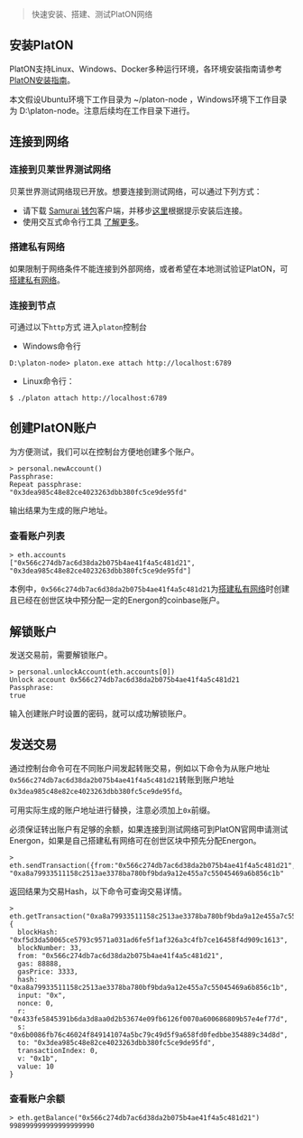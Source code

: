 > 快速安装、搭建、测试PlatON网络

## 安装PlatON

PlatON支持Linux、Windows、Docker多种运行环境，各环境安装指南请参考[PlatON安装指南](zh-cn/basics/[Chinese-Simplified]-安装指南)。

本文假设Ubuntu环境下工作目录为 ~/platon-node ，Windows环境下工作目录为 D:\platon-node。注意后续均在工作目录下进行。

## 连接到网络

### 连接到贝莱世界测试网络

贝莱世界测试网络现已开放。想要连接到测试网络，可以通过下列方式：

* 请下载 [Samurai 钱包](https://download.platon.network/0.5/samurai-windows-x86_64-0.5.0.zip)客户端，并移步[这里](zh-cn/user-interfaces/[Chinese-Simplified]-Samurai-钱包)根据提示安装后连接。
* 使用交互式命令行工具 [了解更多](zh-cn/user-interfaces/cmd-line-interface/_javascript-console)。

### 搭建私有网络

如果限制于网络条件不能连接到外部网络，或者希望在本地测试验证PlatON，可[搭建私有网络](zh-cn/basics/[Chinese-Simplified]-私有网络)。

### 连接到节点

可通过以下`http`方式 进入`platon`控制台
- Windows命令行

```
D:\platon-node> platon.exe attach http://localhost:6789
```

- Linux命令行：


```
$ ./platon attach http://localhost:6789
```

## 创建PlatON账户

为方便测试，我们可以在控制台方便地创建多个账户。


```
> personal.newAccount()
Passphrase: 
Repeat passphrase: 
"0x3dea985c48e82ce4023263dbb380fc5ce9de95fd"
```

输出结果为生成的账户地址。

### 查看账户列表


```
> eth.accounts
["0x566c274db7ac6d38da2b075b4ae41f4a5c481d21", "0x3dea985c48e82ce4023263dbb380fc5ce9de95fd"]
```

本例中，`0x566c274db7ac6d38da2b075b4ae41f4a5c481d21`为[搭建私有网络](zh-cn/basics/[Chinese-Simplified]-私有网络)时创建且已经在创世区块中预分配一定的Energon的coinbase账户。

## 解锁账户

发送交易前，需要解锁账户。

```
> personal.unlockAccount(eth.accounts[0])
Unlock account 0x566c274db7ac6d38da2b075b4ae41f4a5c481d21
Passphrase: 
true
```

输入创建账户时设置的密码，就可以成功解锁账户。

## 发送交易

通过控制台命令可在不同账户间发起转账交易，例如以下命令为从账户地址`0x566c274db7ac6d38da2b075b4ae41f4a5c481d21`转账到账户地址`0x3dea985c48e82ce4023263dbb380fc5ce9de95fd`。

可用实际生成的账户地址进行替换，注意必须加上`0x`前缀。

必须保证转出账户有足够的余额，如果连接到测试网络可到PlatON官网申请测试Energon，如果是自己搭建私有网络可在创世区块中预先分配Energon。

```
> eth.sendTransaction({from:"0x566c274db7ac6d38da2b075b4ae41f4a5c481d21",to:"0x3dea985c48e82ce4023263dbb380fc5ce9de95fd",value:10,gas:88888,gasPrice:3333})
"0xa8a79933511158c2513ae3378ba780bf9bda9a12e455a7c55045469a6b856c1b"
```

返回结果为交易Hash，以下命令可查询交易详情。

```
> eth.getTransaction("0xa8a79933511158c2513ae3378ba780bf9bda9a12e455a7c55045469a6b856c1b")
{
  blockHash: "0xf5d3da50065ce5793c9571a031ad6fe5f1af326a3c4fb7ce16458f4d909c1613",
  blockNumber: 33,
  from: "0x566c274db7ac6d38da2b075b4ae41f4a5c481d21",
  gas: 88888,
  gasPrice: 3333,
  hash: "0xa8a79933511158c2513ae3378ba780bf9bda9a12e455a7c55045469a6b856c1b",
  input: "0x",
  nonce: 0,
  r: "0x433fe5845391b6da3d8aa0d2b53674e09fb6126f0070a600686809b57e4ef77d",
  s: "0x6b0086fb76c46024f849141074a5bc79c49d5f9a658fd0fedbbe354889c34d8d",
  to: "0x3dea985c48e82ce4023263dbb380fc5ce9de95fd",
  transactionIndex: 0,
  v: "0x1b",
  value: 10
}
```

### 查看账户余额

```
> eth.getBalance("0x566c274db7ac6d38da2b075b4ae41f4a5c481d21")
998999999999999999990
```

